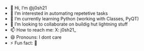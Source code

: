 - 👋 Hi, I’m @j0sh21
- 👀 I’m interested in automating repetetive tasks
- 🌱 I’m currently learning Python (working with Classes, PyQT)
- 💞️ I’m looking to collaborate on buildig hut lightning stuff
- 📫 How to reach me: X: j0sh21_
- 😄 Pronouns: I dont care
- ⚡ Fun fact: 🌈

<!---
j0sh21/j0sh21 is a ✨ special ✨ repository because its `README.md` (this file) appears on your GitHub profile.
You can click the Preview link to take a look at your changes.
--->
